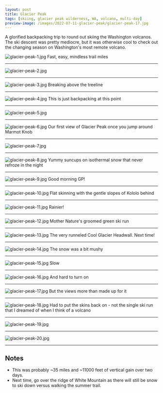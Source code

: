 ```yaml
---
layout: post
title: Glacier Peak
tags: [skiing, glacier peak wilderness, WA, volcano, multi-day]
preview-image: /images/2022-07-11-glacier-peak/glacier-peak-17.jpg
---
```


A glorified backpacking trip to round out skiing the Washington volcanos.
The ski descent was pretty mediocre, but it was otherwise cool to check out the changing season on Washington's most remote volcano.

<!--more-->

![glacier-peak-1.jpg](/images/2022-07-11-glacier-peak/glacier-peak-1.jpg)
Fast, easy, mindless trail miles

---

![glacier-peak-2.jpg](/images/2022-07-11-glacier-peak/glacier-peak-2.jpg)

---

![glacier-peak-3.jpg](/images/2022-07-11-glacier-peak/glacier-peak-3.jpg)
Breaking above the treeline

---

![glacier-peak-4.jpg](/images/2022-07-11-glacier-peak/glacier-peak-4.jpg)
This is just backpacking at this point

---

![glacier-peak-5.jpg](/images/2022-07-11-glacier-peak/glacier-peak-5.jpg)

---

![glacier-peak-6.jpg](/images/2022-07-11-glacier-peak/glacier-peak-6.jpg)
Our first view of Glacier Peak once you jump around Marmot Knob

---

![glacier-peak-7.jpg](/images/2022-07-11-glacier-peak/glacier-peak-7.jpg)

---

![glacier-peak-8.jpg](/images/2022-07-11-glacier-peak/glacier-peak-8.jpg)
Yummy suncups on isothermal snow that never refroze in the night

---

![glacier-peak-9.jpg](/images/2022-07-11-glacier-peak/glacier-peak-9.jpg)
Good morning GP!

---

![glacier-peak-10.jpg](/images/2022-07-11-glacier-peak/glacier-peak-10.jpg)
Flat skinning with the gentle slopes of Kololo behind

---

![glacier-peak-11.jpg](/images/2022-07-11-glacier-peak/glacier-peak-11.jpg)
Rainier!

---

![glacier-peak-12.jpg](/images/2022-07-11-glacier-peak/glacier-peak-12.jpg)
Mother Nature's groomed green ski run

---

![glacier-peak-13.jpg](/images/2022-07-11-glacier-peak/glacier-peak-13.jpg)
The very runneled Cool Glacier Headwall. Next time!

---

![glacier-peak-14.jpg](/images/2022-07-11-glacier-peak/glacier-peak-14.jpg)
The snow was a bit mushy

---

![glacier-peak-15.jpg](/images/2022-07-11-glacier-peak/glacier-peak-15.jpg)
Slow

---

![glacier-peak-16.jpg](/images/2022-07-11-glacier-peak/glacier-peak-16.jpg)
And hard to turn on

---

![glacier-peak-17.jpg](/images/2022-07-11-glacier-peak/glacier-peak-17.jpg)
But the views more than made up for it

---

![glacier-peak-18.jpg](/images/2022-07-11-glacier-peak/glacier-peak-18.jpg)
Had to put the skins back on - not the single ski run that I dreamed of when I think of a volcano

---

![glacier-peak-19.jpg](/images/2022-07-11-glacier-peak/glacier-peak-19.jpg)

---

![glacier-peak-20.jpg](/images/2022-07-11-glacier-peak/glacier-peak-20.jpg)

---

## Notes
* This was probably ~35 miles and ~11000 feet of vertical gain over two days.
* Next time, go over the ridge of White Mountain as there will still be snow to ski down versus walking the summer trail.
